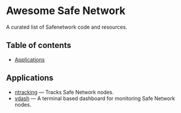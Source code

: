 # Awesome Safe Network
A curated list of Safenetwork code and resources. 

## Table of contents


<!-- toc -->

- [Applications](#applications)

<!-- tocstop -->

## Applications

* [ntracking](https://github.com/javages/ntracking) — Tracks Safe Network nodes.
* [vdash](https://github.com/happybeing/vdash) — A terminal based dashboard for monitoring Safe Network nodes.

